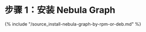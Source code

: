 # 步骤 1：安装 Nebula Graph

{% include "/source_install-nebula-graph-by-rpm-or-deb.md" %}
<!-- The line above is for content reusing. The source file is in the docs/reuse directory. -->
